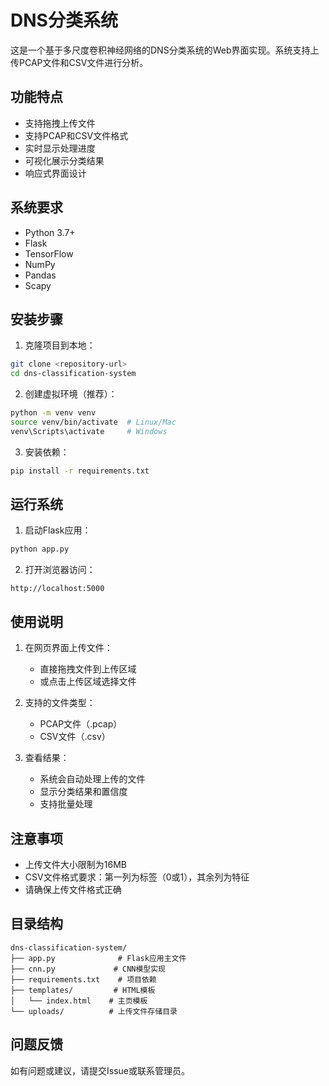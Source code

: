 # DNS分类系统

这是一个基于多尺度卷积神经网络的DNS分类系统的Web界面实现。系统支持上传PCAP文件和CSV文件进行分析。

## 功能特点

- 支持拖拽上传文件
- 支持PCAP和CSV文件格式
- 实时显示处理进度
- 可视化展示分类结果
- 响应式界面设计

## 系统要求

- Python 3.7+
- Flask
- TensorFlow
- NumPy
- Pandas
- Scapy

## 安装步骤

1. 克隆项目到本地：
```bash
git clone <repository-url>
cd dns-classification-system
```

2. 创建虚拟环境（推荐）：
```bash
python -m venv venv
source venv/bin/activate  # Linux/Mac
venv\Scripts\activate     # Windows
```

3. 安装依赖：
```bash
pip install -r requirements.txt
```

## 运行系统

1. 启动Flask应用：
```bash
python app.py
```

2. 打开浏览器访问：
```
http://localhost:5000
```

## 使用说明

1. 在网页界面上传文件：
   - 直接拖拽文件到上传区域
   - 或点击上传区域选择文件

2. 支持的文件类型：
   - PCAP文件（.pcap）
   - CSV文件（.csv）

3. 查看结果：
   - 系统会自动处理上传的文件
   - 显示分类结果和置信度
   - 支持批量处理

## 注意事项

- 上传文件大小限制为16MB
- CSV文件格式要求：第一列为标签（0或1），其余列为特征
- 请确保上传文件格式正确

## 目录结构

```
dns-classification-system/
├── app.py              # Flask应用主文件
├── cnn.py             # CNN模型实现
├── requirements.txt    # 项目依赖
├── templates/         # HTML模板
│   └── index.html    # 主页模板
└── uploads/          # 上传文件存储目录
```

## 问题反馈

如有问题或建议，请提交Issue或联系管理员。 